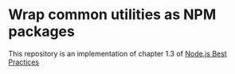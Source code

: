 # Wrap common utilities as NPM packages

This repository is an implementation of chapter 1.3 of [Node.js Best Practices](https://github.com/i0natan/nodebestpractices/blob/master/README.md#1-project-structure-practices)
